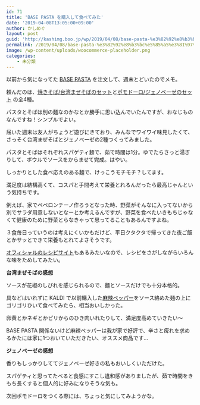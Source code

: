 ```yaml
---
id: 71
title: 'BASE PASTA を購入して食べてみた'
date: '2019-04-08T13:05:00+09:00'
author: かしめぐ
layout: post
guid: 'http://kashimg.boo.jp/wp/2019/04/08/base-pasta-%e3%82%92%e8%b3%bc%e5%85%a5%e3%81%97%e3%81%a6%e9%a3%9f%e3%81%b9%e3%81%a6%e3%81%bf%e3%81%9f/'
permalink: /2019/04/08/base-pasta-%e3%82%92%e8%b3%bc%e5%85%a5%e3%81%97%e3%81%a6%e9%a3%9f%e3%81%b9%e3%81%a6%e3%81%bf%e3%81%9f/
image: /wp-content/uploads/woocommerce-placeholder.png
categories:
    - 未分類
---
```


以前から気になってた [BASE PASTA](https://shop.basefood.co.jp/products/basepastatrial) を注文して、週末とどいたのでメモ。

頼んだのは、[焼きそば/台湾まぜそばのセット](https://shop.basefood.co.jp/products/basepastatrial02)と[ポモドーロ/ジェノベーゼのセット](https://shop.basefood.co.jp/products/basepastatrial) の全4種。

パスタとそばは別の麺なのかなとか勝手に思い込んでいたんですが、おなじものなんですね！シンプルでよい。

届いた週末は友人がちょうど遊びにきており、みんなでワイワイ味見したくて、さっそく台湾まぜそばとジェノベーゼの2種つくってみました。

パスタとそばはそれぞれスパゲティ麺で、茹で時間は1分。ゆでたらさっと湯ぎりして、ボウルでソースをからませて完成。はやい。

しっかりとした食べ応えのある麺で、けっこうモチモチ？してます。

満足度は結構高くて、コスパと手間考えて栄養とれるんだったら最高じゃんという気持ちです。

例えば、家でペペロンチーノ作ろうとなった時、野菜がそんなに入ってないから別でサラダ用意しないとなーとか考えるんですが、野菜を食べたいきもちじゃなくて健康のために野菜とらなきゃって思ってることもあるんですよね。

３食毎日っていうのは考えにくいかもだけど、平日クタクタで帰ってきた夜ご飯とかサッとできて栄養もとれてよさそうです。

[オフィシャルのレシピサイト](https://cook.basefood.co.jp/)もあるみたいなので、レシピをさがしながらいろんな味をためしてみたい。

**台湾まぜそばの感想**

ソースが花椒のしびれを感じられるので、麺とソースだけでも十分本格的。

具などはいれずに KALDI で以前購入した[麻辣ペッパー](https://kaldi-online.com/item/4560148209711.html)をソース絡めた麺の上にゴリゴリひいて食べてみたら、相当おいしかった。

卵黄とかネギとかピリからのひき肉いれたりして、満足度高めていきたい〜

BASE PASTA 関係ないけど麻辣ペッパーは我が家で好評で、辛さと痺れを求めるかたには家に1つおいていただきたい、オススメ商品です…

**ジェノベーゼの感想**

香りもしっかりしててジェノベーゼ好きの私もおいしくいただけた。

スパゲティと思ってたべると食感にすこし違和感がありましたが、茹で時間をきもち長くすると個人的に好みになりそうな気も。

次回ポモドーロをつくる際には、ちょっと気にしてみようかな。